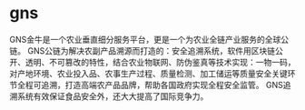 # gns
GNS金牛是一个农业垂直细分服务平台，更是一个为农业全链产业服务的全球公链。
GNS公链为解决农副产品溯源而打造的：安全追溯系统，软件用区块链公开、透明、不可篡改的特性，结合农业物联网、防伪鉴真等技术实现：一物一码，对产地环境、农业投入品、农事生产过程、质量检测、加工储运等质量安全关键环节全程可追溯，打造高端农产品品牌，帮助各国政府实现全程安全监管。
GNS追溯系统有效保证食品安全外，还大大提高了国际竞争力。
